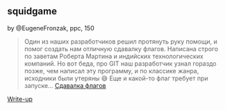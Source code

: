 ## squidgame  
by @EugeneFronzak, ppc, 150  

> Один из наших разработчиков решил протянуть руку помощи, и помог создать нам отличную сдавалку флагов. Написана строго по заветам Роберта Мартина и индийских технологических компаний. Но вот беда, про GIT наш разработчик узнал гораздо позже, чем написал эту программу, и по классике жанра, исходники были утеряны 😅
> Еще и какой-то флаг требует при запуске... [Сдавалка флагов](https://drive.google.com/file/d/1ALQz2-ZmuZ5OiSGZA6Rbw0lbmTWhxULv/view?usp=sharing)

[Write-up](WRITEUP.md)  